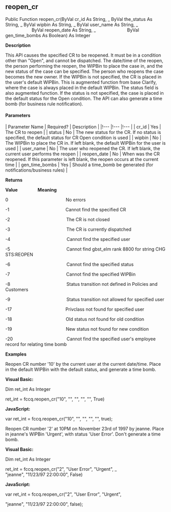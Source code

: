 reopen_cr
---------

Public Function reopen_cr(ByVal cr_id As String, _
						ByVal the_status As String, _
						ByVal wipbin As String, _
						ByVal user_name As String, _
                        ByVal reopen_date As String, _
                        ByVal gen_time_bombs As Boolean) As Integer

**Description**

This API causes the specified CR to be reopened. It must be in a condition other than "Open", and cannot be dispatched. The date/time of the reopen, the person performing the reopen, the WIPBin to place the case in, and the new status of the case can be specified. The person who reopens the case becomes the new owner. If the WIPBin is not specified, the CR is placed in the user's default WIPBin. This is augmented function from base Clarify, where the case is always placed in the default WIPBin. The status field is also augmented function. If the status is not specified, the case is placed in the default status for the Open condition. The API can also generate a time bomb (for business rule notification).

#### Parameters

| Parameter Name | Required? | Description |
|!--- |!--- |!--- |
| cr_id | Yes | The CR to reopen |
| status | No | The new status for the CR. If no status is specified, the default status for CR Open condition is used |
| wipbin | No | The WIPBin to place the CR in. If left blank, the default WIPBin for the user is used |
| user_name | No | The user who reopened the CR. If left blank, the current user performs the reopen |
| reopen_date | No | When was the CR reopened. If this parameter is left blank, the reopen occurs at the current time |
| gen_time_bombs | Yes | Should a time_bomb be generated (for notifications/business rules) |

**Returns**

**Value**                **Meaning**

0                                              No errors

-1                                             Cannot find the specified CR

-2                                             The CR is not closed

-3                                             The CR is currently dispatched

-4                                             Cannot find the specified user

-5                                             Cannot find gbst_elm rank 8800 for string CHG STS:REOPEN

-6                                             Cannot find the specified status

-7                                             Cannot find the specified WIPBin

-8                                             Status transition not defined in Policies and Customers

-9                                             Status transition not allowed for specified user

-17                                           Privclass not found for specified user

-18                                           Old status not found for old condition

-19                                           New status not found for new condition

-20                                           Cannot find the specified user's employee record for relating time bomb

**Examples**

 Reopen CR number '10' by the current user at the current date/time. Place in the default WIPBin with the default status, and generate a time bomb.

**Visual Basic:**

Dim ret_int As Integer

ret_int = fccq.reopen_cr("10", "", "", "", "", True)

**JavaScript:**

var ret_int = fccq.reopen_cr("10", "", "", "", "", true);

 Reopen CR number '2' at 10PM on November 23rd of 1997 by jeanne. Place in jeanne's WIPBin 'Urgent', with status 'User Error'. Don't generate a time bomb.

**Visual Basic:**

Dim ret_int As Integer

ret_int = fccq.reopen_cr("2", "User Error", "Urgent", _
                         "jeanne", "11/23/97 22:00:00", False)

**JavaScript:**

var ret_int = fccq.reopen_cr("2", "User Error", "Urgent",

 "jeanne", "11/23/97 22:00:00", false);